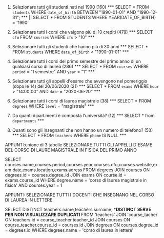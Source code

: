 1. Selezionare tutti gli studenti nati nel 1990 (160)
*** SELECT * FROM `students` WHERE `date_of_birth` BETWEEN "1990-01-01" AND "1990-12-31"; *** || SELECT * FROM STUDENTS WHERE YEAR(DATE_OF_BIRTH) = '1990'

2. Selezionare tutti i corsi che valgono più di 10 crediti (479)
*** SELECT `cfu` FROM `courses` WHERE `cfu` > "10" ***

3. Selezionare tutti gli studenti che hanno più di 30 anni
*** SELECT * FROM `students` WHERE `date_of_birth` < "1990-01-01" ***

4. Selezionare tutti i corsi del primo semestre del primo anno di un qualsiasi corso di
laurea (286)
*** SELECT * FROM `courses` WHERE `period` = "I semestre" AND `year` = "1" ***

5. Selezionare tutti gli appelli d'esame che avvengono nel pomeriggio (dopo le 14) del
20/06/2020 (21)
*** SELECT * FROM `exams` WHERE `hour` > "14:00:00" AND `date` = "2020-06-20" ***

6. Selezionare tutti i corsi di laurea magistrale (38)
*** SELECT * FROM `degrees` WHERE `level` = "magistrale" ***

7. Da quanti dipartimenti è composta l'università? (12)
*** SELECT * from `departments` ***

8. Quanti sono gli insegnanti che non hanno un numero di telefono? (50)
*** SELECT * FROM `teachers` WHERE `phone` IS NULL ***


APPUNTI:unione di 3 tabelle 
SELEZIONARE TUTTI GLI APPELLI D'ESAME DEL CORSO DI LAURE MAGISTRALE IN FISICA DEL PRIMO ANNO 

SELECT  courses.name,courses.period,courses.year,courses.cfu,courses.website,exam.date,exams.location,exams.adress 
FROM degrees 
JOIN courses ON degrees.id = courses.degree_id 
JOIN exams ON course.id = exams.course_id
WHERE degree.name = 'corso di laurea magistrale in fisica'
AND courses.year = 1


APPUNTI: 
SELEZIONARE TUTTI I DOCENTI CHE INSEGNANO NEL CORSO DI LAUREA IN LETTERE

SELECT DISTINCT teachers.name,teachers.surname,    ***DISTINCT SERVE PER NON VISUALIZZARE DUPLICATI**
FROM 'teachers'
JOIN 'course_tacher'
ON teachers.id = course_teacher.teacher_id
JOIN courses 
ON course_teacher.course_id = courses.id
JOIN degrees
ON courses.degree_id = degrees.id
WHERE degrees.name = 'corso di laurea in lettere'

